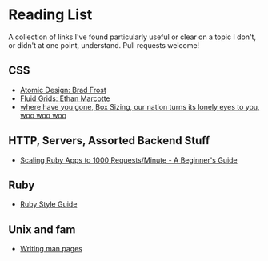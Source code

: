 # Reading List
A collection of links I've found particularly useful or clear on a topic I don't,
or didn't at one point, understand. Pull requests welcome!

## CSS
* [Atomic Design: Brad Frost](http://bradfrost.com/blog/post/atomic-web-design/)
* [Fluid Grids:   Ethan Marcotte](http://alistapart.com/article/fluidgrids)
* [where have you gone, Box Sizing, our nation turns its lonely eyes to you, woo woo woo](http://www.w3schools.com/css/css3_box-sizing.asp)

## HTTP, Servers, Assorted Backend Stuff
* [Scaling Ruby Apps to 1000 Requests/Minute - A Beginner's Guide](http://www.nateberkopec.com/2015/07/29/scaling-ruby-apps-to-1000-rpm.html)

## Ruby
* [Ruby Style Guide](https://github.com/bbatsov/ruby-style-guide)

## Unix and fam
* [Writing man pages](http://liw.fi/manpages/)
